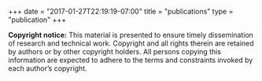 +++
date = "2017-01-27T22:19:19-07:00"
title = "publications"
type = "publication"
+++

**Copyright notice:** This material is presented to ensure timely dissemination of research and technical work. Copyright and all rights therein are retained by authors or by other copyright holders. All persons copying this information are expected to adhere to the terms and constraints invoked by each author’s copyright.

